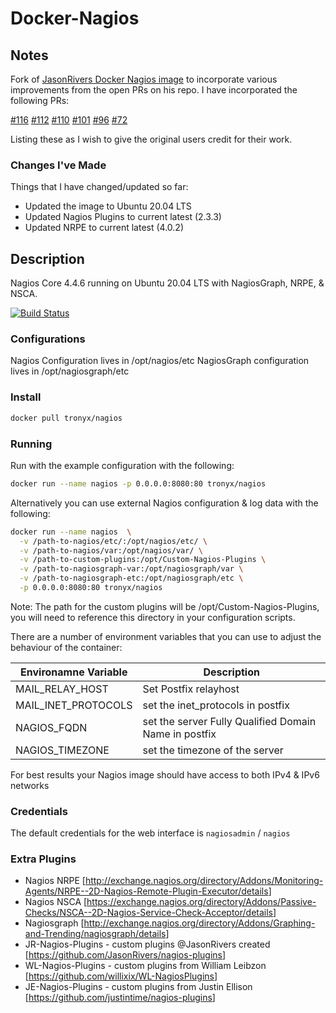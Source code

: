 # Docker-Nagios

## Notes

Fork of [JasonRivers Docker Nagios image](https://github.com/JasonRivers/Docker-Nagios) to incorporate various improvements from the open PRs on his repo. I have incorporated the following PRs:

[#116](https://github.com/JasonRivers/Docker-Nagios/pull/116)
[#112](https://github.com/JasonRivers/Docker-Nagios/pull/112)
[#110](https://github.com/JasonRivers/Docker-Nagios/pull/110)
[#101](https://github.com/JasonRivers/Docker-Nagios/pull/101)
[#96](https://github.com/JasonRivers/Docker-Nagios/pull/96)
[#72](https://github.com/JasonRivers/Docker-Nagios/pull/72)

Listing these as I wish to give the original users credit for their work.

### Changes I've Made

Things that I have changed/updated so far:

* Updated the image to Ubuntu 20.04 LTS
* Updated Nagios Plugins to current latest (2.3.3)
* Updated NRPE to current latest (4.0.2)

## Description

Nagios Core 4.4.6 running on Ubuntu 20.04 LTS with NagiosGraph, NRPE, & NSCA.

[![Build Status](https://www.travis-ci.com/tronyx/Docker-Nagios.svg?branch=master)](https://www.travis-ci.com/tronyx/Docker-Nagios)

### Configurations
Nagios Configuration lives in /opt/nagios/etc
NagiosGraph configuration lives in /opt/nagiosgraph/etc

### Install

```sh
docker pull tronyx/nagios
```

### Running

Run with the example configuration with the following:

```sh
docker run --name nagios -p 0.0.0.0:8080:80 tronyx/nagios
```

Alternatively you can use external Nagios configuration & log data with the following:

```sh
docker run --name nagios  \
  -v /path-to-nagios/etc/:/opt/nagios/etc/ \
  -v /path-to-nagios/var:/opt/nagios/var/ \
  -v /path-to-custom-plugins:/opt/Custom-Nagios-Plugins \
  -v /path-to-nagiosgraph-var:/opt/nagiosgraph/var \
  -v /path-to-nagiosgraph-etc:/opt/nagiosgraph/etc \
  -p 0.0.0.0:8080:80 tronyx/nagios
```

Note: The path for the custom plugins will be /opt/Custom-Nagios-Plugins, you will need to reference this directory in your configuration scripts.

There are a number of environment variables that you can use to adjust the behaviour of the container:

| Environamne Variable | Description |
|--------|--------|
| MAIL_RELAY_HOST | Set Postfix relayhost |
| MAIL_INET_PROTOCOLS | set the inet_protocols in postfix |
| NAGIOS_FQDN | set the server Fully Qualified Domain Name in postfix |
| NAGIOS_TIMEZONE | set the timezone of the server |

For best results your Nagios image should have access to both IPv4 & IPv6 networks

### Credentials

The default credentials for the web interface is `nagiosadmin` / `nagios`

### Extra Plugins

* Nagios NRPE [<http://exchange.nagios.org/directory/Addons/Monitoring-Agents/NRPE--2D-Nagios-Remote-Plugin-Executor/details>]
* Nagios NSCA [<https://exchange.nagios.org/directory/Addons/Passive-Checks/NSCA--2D-Nagios-Service-Check-Acceptor/details>]
* Nagiosgraph [<http://exchange.nagios.org/directory/Addons/Graphing-and-Trending/nagiosgraph/details>]
* JR-Nagios-Plugins -  custom plugins @JasonRivers created [<https://github.com/JasonRivers/nagios-plugins>]
* WL-Nagios-Plugins -  custom plugins from William Leibzon [<https://github.com/willixix/WL-NagiosPlugins>]
* JE-Nagios-Plugins -  custom plugins from Justin Ellison [<https://github.com/justintime/nagios-plugins>]
